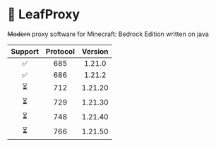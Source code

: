 # 🍃 LeafProxy
~~Modern~~ proxy software for Minecraft: Bedrock Edition written on java

|Support|Protocol|Version|
|:-:|:-:|:-:|
|✅|685|1.21.0|
|✅|686|1.21.2|
|⏳|712|1.21.20|
|⏳|729|1.21.30|
|⏳|748|1.21.40|
|⏳|766|1.21.50|